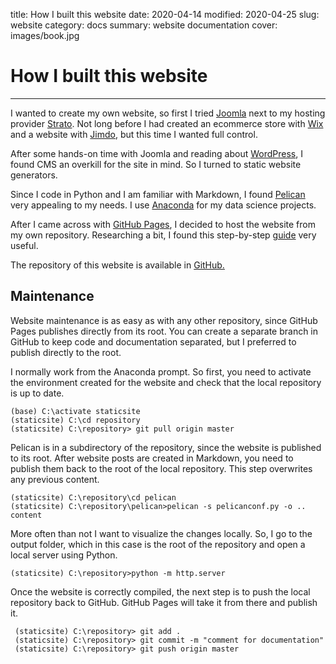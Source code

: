 title: How I built this website
date: 2020-04-14
modified: 2020-04-25
slug: website
category: docs
summary: website documentation
cover: images/book.jpg

# How I built this website
---

I wanted to create my own website, so first I tried [Joomla](https://www.joomla.org/) next to my hosting provider [Strato](https://www.strato.com/). Not long before I had created an ecommerce store with [Wix](https://www.wix.com/) and a website with [Jimdo](www.jimdo.com), but this time I wanted full control.

After some hands-on time with Joomla and reading about [WordPress](https://wordpress.org/), I found CMS an overkill for the site in mind. So I turned to static website generators.

Since I code in Python and I am familiar with Markdown, I found [Pelican](https://blog.getpelican.com/) very appealing to my needs. I use [Anaconda](https://www.anaconda.com/) for my data science projects.

After I came across with [GitHub Pages](https://pages.github.com/), I decided to host the website from my own repository. Researching a bit, I found this step-by-step [guide](https://pythonforundergradengineers.com/how-i-built-this-site-1.html) very useful.

The repository of this website is available in [GitHub.](https://github.com/luisveratudela/luisveratudela.github.io)

## Maintenance

Website maintenance is as easy as with any other repository, since GitHub Pages publishes directly from its root. You can create a separate branch in GitHub to keep code and documentation separated, but I preferred to publish directly to the root.

I normally work from the Anaconda prompt. So first, you need to activate the environment created for the website and check that the local repository is up to date.

```text
(base) C:\activate staticsite
(staticsite) C:\cd repository
(staticsite) C:\repository> git pull origin master
```

 Pelican is in a subdirectory of the repository, since the website is published to its root. After website posts are created in Markdown, you need to publish them back to the root of the local repository. This step overwrites any previous content.  

```text
(staticsite) C:\repository\cd pelican
(staticsite) C:\repository\pelican>pelican -s pelicanconf.py -o .. content
```

More often than not I want to visualize the changes locally. So, I go to the output folder, which in this case is the root of the repository and open a local server using Python.

```text
(staticsite) C:\repository>python -m http.server
```

Once the website is correctly compiled, the next step is to push the local repository back to GitHub. GitHub Pages will take it from there and publish it.

```text
 (staticsite) C:\repository> git add .
 (staticsite) C:\repository> git commit -m "comment for documentation"
 (staticsite) C:\repository> git push origin master
```
